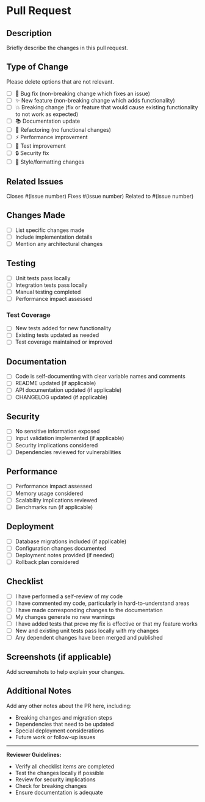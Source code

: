 # Pull Request

## Description

Briefly describe the changes in this pull request.

## Type of Change

Please delete options that are not relevant.

- [ ] 🐛 Bug fix (non-breaking change which fixes an issue)
- [ ] ✨ New feature (non-breaking change which adds functionality)
- [ ] 💥 Breaking change (fix or feature that would cause existing functionality to not work as expected)
- [ ] 📚 Documentation update
- [ ] 🔧 Refactoring (no functional changes)
- [ ] ⚡ Performance improvement
- [ ] 🧪 Test improvement
- [ ] 🔒 Security fix
- [ ] 🎨 Style/formatting changes

## Related Issues

Closes #(issue number)
Fixes #(issue number)
Related to #(issue number)

## Changes Made

- [ ] List specific changes made
- [ ] Include implementation details
- [ ] Mention any architectural changes

## Testing

- [ ] Unit tests pass locally
- [ ] Integration tests pass locally
- [ ] Manual testing completed
- [ ] Performance impact assessed

### Test Coverage

- [ ] New tests added for new functionality
- [ ] Existing tests updated as needed
- [ ] Test coverage maintained or improved

## Documentation

- [ ] Code is self-documenting with clear variable names and comments
- [ ] README updated (if applicable)
- [ ] API documentation updated (if applicable)
- [ ] CHANGELOG updated (if applicable)

## Security

- [ ] No sensitive information exposed
- [ ] Input validation implemented (if applicable)
- [ ] Security implications considered
- [ ] Dependencies reviewed for vulnerabilities

## Performance

- [ ] Performance impact assessed
- [ ] Memory usage considered
- [ ] Scalability implications reviewed
- [ ] Benchmarks run (if applicable)

## Deployment

- [ ] Database migrations included (if applicable)
- [ ] Configuration changes documented
- [ ] Deployment notes provided (if needed)
- [ ] Rollback plan considered

## Checklist

- [ ] I have performed a self-review of my code
- [ ] I have commented my code, particularly in hard-to-understand areas
- [ ] I have made corresponding changes to the documentation
- [ ] My changes generate no new warnings
- [ ] I have added tests that prove my fix is effective or that my feature works
- [ ] New and existing unit tests pass locally with my changes
- [ ] Any dependent changes have been merged and published

## Screenshots (if applicable)

Add screenshots to help explain your changes.

## Additional Notes

Add any other notes about the PR here, including:
- Breaking changes and migration steps
- Dependencies that need to be updated
- Special deployment considerations
- Future work or follow-up issues

---

**Reviewer Guidelines:**
- Verify all checklist items are completed
- Test the changes locally if possible
- Review for security implications
- Check for breaking changes
- Ensure documentation is adequate